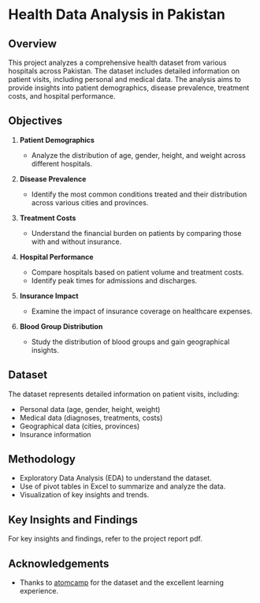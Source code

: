 # Health Data Analysis in Pakistan

## Overview

This project analyzes a comprehensive health dataset from various hospitals across Pakistan. The dataset includes detailed information on patient visits, including personal and medical data. The analysis aims to provide insights into patient demographics, disease prevalence, treatment costs, and hospital performance.

## Objectives

1. **Patient Demographics**
   - Analyze the distribution of age, gender, height, and weight across different hospitals.
   
2. **Disease Prevalence**
   - Identify the most common conditions treated and their distribution across various cities and provinces.
   
3. **Treatment Costs**
   - Understand the financial burden on patients by comparing those with and without insurance.
   
4. **Hospital Performance**
   - Compare hospitals based on patient volume and treatment costs.
   - Identify peak times for admissions and discharges.
   
5. **Insurance Impact**
   - Examine the impact of insurance coverage on healthcare expenses.
   
6. **Blood Group Distribution**
   - Study the distribution of blood groups and gain geographical insights.

## Dataset

The dataset represents detailed information on patient visits, including:
- Personal data (age, gender, height, weight)
- Medical data (diagnoses, treatments, costs)
- Geographical data (cities, provinces)
- Insurance information

## Methodology

- Exploratory Data Analysis (EDA) to understand the dataset.
- Use of pivot tables in Excel to summarize and analyze the data.
- Visualization of key insights and trends.

## Key Insights and Findings
For key insights and findings, refer to the project report pdf.

## Acknowledgements
- Thanks to [atomcamp](https://www.atomcamp.com/) for the dataset and the excellent learning experience.

